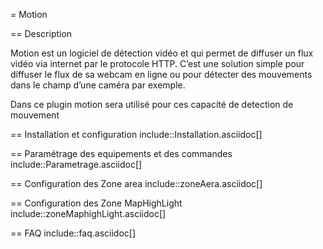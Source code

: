 = Motion

== Description

Motion est un logiciel de détection vidéo et qui permet de diffuser un flux vidéo via internet par le protocole HTTP. C’est une solution simple pour diffuser le flux de sa webcam en ligne ou pour détecter des mouvements dans le champ d’une caméra par exemple.

Dans ce plugin motion sera utilisé pour ces capacité de detection de mouvement

== Installation et configuration
include::Installation.asciidoc[]

== Paramétrage des equipements et des commandes
include::Parametrage.asciidoc[]

== Configuration des Zone area
include::zoneAera.asciidoc[]

== Configuration des Zone MapHighLight
include::zoneMaphighLight.asciidoc[]

== FAQ
include::faq.asciidoc[]
